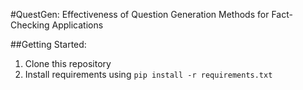 #QuestGen: Effectiveness of Question Generation Methods for Fact-Checking Applications


##Getting Started:
1. Clone this repository
2. Install requirements using `pip install -r requirements.txt`


<!-- ##Usage
Ensure that you are on a machine using CUDA.  -->
